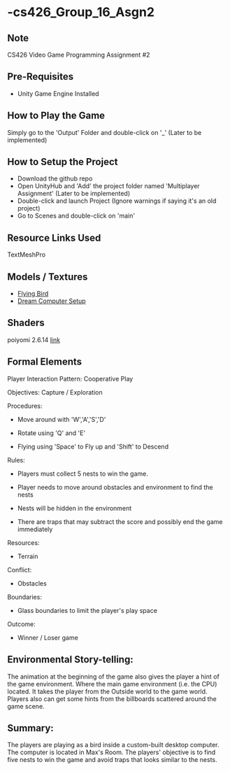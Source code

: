 # -cs426_Group_16_Asgn2

## Note
CS426 Video Game Programming Assignment #2

## Pre-Requisites
* Unity Game Engine Installed

## How to Play the Game
Simply go to the 'Output' Folder and double-click on '_' (Later to be implemented)

## How to Setup the Project
* Download the github repo
* Open UnityHub and 'Add' the project folder named 'Multiplayer Assignment' (Later to be implemented)
* Double-click and launch Project (Ignore warnings if saying it's an old project)
* Go to Scenes and double-click on 'main'

## Resource Links Used
TextMeshPro

## Models / Textures  
* [Flying Bird](https://sketchfab.com/3d-models/flying-bird-eb843194e06d429ebef7dd4aa7e265c1)
* [Dream Computer Setup](https://sketchfab.com/3d-models/dream-computer-setup-82f78bbaf2d34f01af854a52151dbf49)

## Shaders
poiyomi 2.6.14 [link](https://github.com/poiyomi/PoiyomiToonShader/tree/a636bf47daec2b967ec62dba94dd9d94197e1e26)

## Formal Elements
Player Interaction Pattern: Cooperative Play 

Objectives: Capture / Exploration

Procedures:

  - Move around with 'W','A','S','D'

  - Rotate using 'Q' and 'E'

  - Flying using 'Space' to Fly up and 'Shift' to Descend 

Rules: 

  - Players must collect 5 nests to win the game.

  - Player needs to move around obstacles and environment to find the nests

  - Nests will be hidden in the environment
  
  - There are traps that may subtract the score and possibly end the game immediately

Resources:

 - Terrain

Conflict:

 - Obstacles

Boundaries:
 - Glass boundaries to limit the player's play space
 
Outcome:
 - Winner / Loser game 
 
## Environmental Story-telling:
The animation at the beginning of the game also gives the player a hint of the game environment. Where the main game environment (i.e. the CPU) located. It takes the player from the Outside world to the game world.
Players also can get some hints from the billboards scattered around the game scene. 
 
## Summary:
 The players are playing as a bird inside a custom-built desktop computer. The computer is located in Max's Room.
 The players' objective is to find five nests to win the game and avoid traps that looks similar to the nests. 
